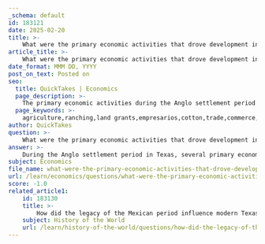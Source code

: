 ```yaml
---
_schema: default
id: 183121
date: 2025-02-20
title: >-
    What were the primary economic activities that drove development in Texas during the Anglo settlement period?
article_title: >-
    What were the primary economic activities that drove development in Texas during the Anglo settlement period?
date_format: MMM DD, YYYY
post_on_text: Posted on
seo:
  title: QuickTakes | Economics
  page_description: >-
    The primary economic activities during the Anglo settlement period in Texas included agriculture, particularly cotton cultivation, ranching of cattle, trade and commerce development, land grants to empresarios, and infrastructure improvements to support these activities.
  page_keywords: >-
    agriculture,ranching,land grants,empresarios,cotton,trade,commerce,infrastructure,slave labor,Texas economy,Anglo settlement
author: QuickTakes
question: >-
    What were the primary economic activities that drove development in Texas during the Anglo settlement period?
answer: >-
    During the Anglo settlement period in Texas, several primary economic activities drove development, significantly shaping the region's economy and society. Here are the key activities:\n\n1. **Agriculture**: The most significant economic activity was agriculture, particularly the cultivation of crops such as cotton, corn, and wheat. The fertile land in Texas attracted many Anglo settlers who sought to establish farms and plantations. The introduction of cotton as a cash crop became particularly important, especially as the demand for cotton grew in the United States.\n\n2. **Ranching**: Alongside agriculture, ranching emerged as a vital economic activity. The vast open lands of Texas were ideal for raising cattle, and the cattle industry became a cornerstone of the Texas economy. Anglo settlers capitalized on the existing cattle herds and expanded ranching operations, which contributed to the development of trade and commerce in the region.\n\n3. **Land Grants and Empresarios**: The Mexican government encouraged Anglo settlement by granting land to empresarios, such as Stephen F. Austin, who brought settlers to Texas. These land grants facilitated the establishment of farms and ranches, which were essential for economic growth. The promise of inexpensive land attracted many families seeking new opportunities.\n\n4. **Trade and Commerce**: As settlements grew, trade and commerce began to flourish. Towns developed around agricultural and ranching hubs, leading to the establishment of markets and trade routes. The exchange of goods, including agricultural products and livestock, became a significant part of the economy.\n\n5. **Infrastructure Development**: The need for transportation and communication networks to support agricultural and ranching activities led to the development of roads, railroads, and other infrastructure. This development not only facilitated trade but also connected various settlements, enhancing economic interactions.\n\n6. **Cotton and Slave Labor**: As the cotton industry expanded, the demand for labor increased, leading to the introduction of enslaved African Americans to work on plantations. This labor system became integral to the agricultural economy, particularly in the eastern regions of Texas.\n\nIn summary, the primary economic activities that drove development in Texas during the Anglo settlement period included agriculture, ranching, trade, and infrastructure development, all supported by land grants and the labor system that evolved during this time. These activities laid the foundation for Texas's economic landscape in the years to come.
subject: Economics
file_name: what-were-the-primary-economic-activities-that-drove-development-in-texas-during-the-anglo-settlement-period.md
url: /learn/economics/questions/what-were-the-primary-economic-activities-that-drove-development-in-texas-during-the-anglo-settlement-period
score: -1.0
related_article1:
    id: 183130
    title: >-
        How did the legacy of the Mexican period influence modern Texas?
    subject: History of the World
    url: /learn/history-of-the-world/questions/how-did-the-legacy-of-the-mexican-period-influence-modern-texas
---
```


&nbsp;
